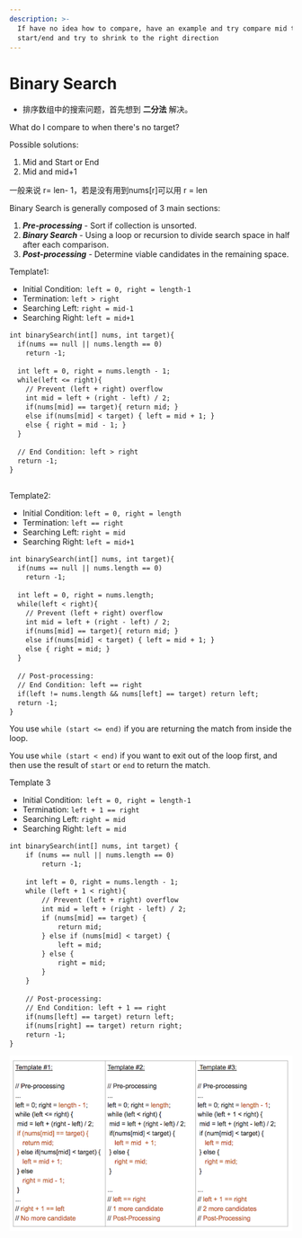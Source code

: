 ```yaml
---
description: >-
  If have no idea how to compare, have an example and try compare mid to
  start/end and try to shrink to the right direction
---
```


# Binary Search

* 排序数组中的搜索问题，首先想到 **二分法** 解决。

What do I compare to when there's no target?

Possible solutions:

1. Mid and Start or End
2. Mid and mid+1



一般来说 r= len-  1，若是没有用到nums\[r]可以用 r = len

Binary Search is generally composed of 3 main sections:

1. _**Pre-processing**_ - Sort if collection is unsorted.
2. _**Binary Search**_ - Using a loop or recursion to divide search space in half after each comparison.
3. _**Post-processing**_ - Determine viable candidates in the remaining space.

Template1:

* Initial Condition:` left = 0, right = length-1`
* Termination: `left > right`
* Searching Left: `right = mid-1`
* Searching Right: `left = mid+1`

```
int binarySearch(int[] nums, int target){
  if(nums == null || nums.length == 0)
    return -1;

  int left = 0, right = nums.length - 1;
  while(left <= right){
    // Prevent (left + right) overflow
    int mid = left + (right - left) / 2;
    if(nums[mid] == target){ return mid; }
    else if(nums[mid] < target) { left = mid + 1; }
    else { right = mid - 1; }
  }

  // End Condition: left > right
  return -1;
}


```

Template2:



* Initial Condition: `left = 0, right = length`
* Termination: `left == right`
* Searching Left: `right = mid`
* Searching Right: `left = mid+1`

```
int binarySearch(int[] nums, int target){
  if(nums == null || nums.length == 0)
    return -1;

  int left = 0, right = nums.length;
  while(left < right){
    // Prevent (left + right) overflow
    int mid = left + (right - left) / 2;
    if(nums[mid] == target){ return mid; }
    else if(nums[mid] < target) { left = mid + 1; }
    else { right = mid; }
  }

  // Post-processing:
  // End Condition: left == right
  if(left != nums.length && nums[left] == target) return left;
  return -1;
}
```

You use `while (start <= end)` if you are returning the match from inside the loop.

You use `while (start < end)` if you want to exit out of the loop first, and then use the result of `start` or `end` to return the match.



Template 3



* Initial Condition:` left = 0, right = length-1`
* Termination: `left + 1 == right`
* Searching Left: `right = mid`
* Searching Right: `left = mid`

```
int binarySearch(int[] nums, int target) {
    if (nums == null || nums.length == 0)
        return -1;

    int left = 0, right = nums.length - 1;
    while (left + 1 < right){
        // Prevent (left + right) overflow
        int mid = left + (right - left) / 2;
        if (nums[mid] == target) {
            return mid;
        } else if (nums[mid] < target) {
            left = mid;
        } else {
            right = mid;
        }
    }

    // Post-processing:
    // End Condition: left + 1 == right
    if(nums[left] == target) return left;
    if(nums[right] == target) return right;
    return -1;
}
```

![](<../../../.gitbook/assets/image (10).png>)
